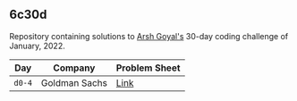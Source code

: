 ## 6c30d
Repository containing solutions to [Arsh Goyal's](https://www.linkedin.com/in/arshgoyal/) 30-day coding challenge of January, 2022.

| Day | Company | Problem Sheet |
| ------- | ----------- | -------- |
| `d0-4` | Goldman Sachs | [Link](https://docs.google.com/document/u/1/d/e/2PACX-1vRgrSl5zCl8P92F0qNuJyDF9v8aqfNd1UB9fQWTb-_aohzhPbZ0GOVbXvfnGHgzbWWdkf9gr7ZgM0lj/pub) |
